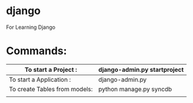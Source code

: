 django
======
For Learning Django


Commands: 
===
| To start a Project :          | django-admin.py startproject  <project-name> |
|-------------------------------|----------------------------------------------|
| To start a Application :      | django-admin.py <start-app>                  |
| To create Tables from models: | python manage.py syncdb                      |
|                               |                                              |
